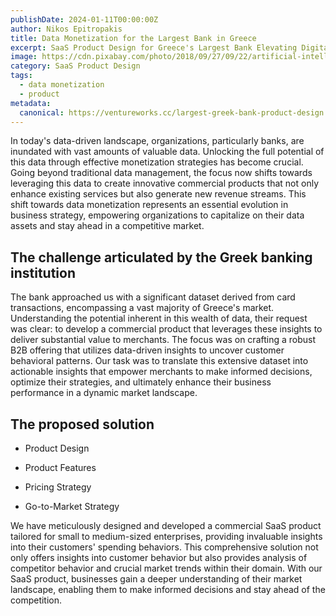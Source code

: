 ```yaml
---
publishDate: 2024-01-11T00:00:00Z
author: Nikos Epitropakis
title: Data Monetization for the Largest Bank in Greece
excerpt: SaaS Product Design for Greece's Largest Bank Elevating Digital Solutions. Data monetization engagement using bank's customer spending behavioural data.
image: https://cdn.pixabay.com/photo/2018/09/27/09/22/artificial-intelligence-3706562_1280.jpg
category: SaaS Product Design
tags:
  - data monetization
  - product
metadata:
  canonical: https://ventureworks.cc/largest-greek-bank-product-design
---
```


In today's data-driven landscape, organizations, particularly banks, are inundated with vast amounts of valuable data. Unlocking the full potential of this data through effective monetization strategies has become crucial. Going beyond traditional data management, the focus now shifts towards leveraging this data to create innovative commercial products that not only enhance existing services but also generate new revenue streams. This shift towards data monetization represents an essential evolution in business strategy, empowering organizations to capitalize on their data assets and stay ahead in a competitive market.

## The challenge articulated by the Greek banking institution

The bank approached us with a significant dataset derived from card transactions, encompassing a vast majority of Greece's market. Understanding the potential inherent in this wealth of data, their request was clear: to develop a commercial product that leverages these insights to deliver substantial value to merchants. The focus was on crafting a robust B2B offering that utilizes data-driven insights to uncover customer behavioral patterns. Our task was to translate this extensive dataset into actionable insights that empower merchants to make informed decisions, optimize their strategies, and ultimately enhance their business performance in a dynamic market landscape.

## The proposed solution

- Product Design

- Product Features

- Pricing Strategy

- Go-to-Market Strategy

We have meticulously designed and developed a commercial SaaS product tailored for small to medium-sized enterprises, providing invaluable insights into their customers' spending behaviors. This comprehensive solution not only offers insights into customer behavior but also provides analysis of competitor behavior and crucial market trends within their domain. With our SaaS product, businesses gain a deeper understanding of their market landscape, enabling them to make informed decisions and stay ahead of the competition.
